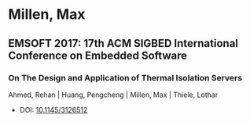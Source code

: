 # Millen, Max

## EMSOFT 2017: 17th ACM SIGBED International Conference on Embedded Software

### On The Design and Application of Thermal Isolation Servers
Ahmed, Rehan | Huang, Pengcheng | Millen, Max | Thiele, Lothar
* DOI: [10.1145/3126512](https://doi.org/10.1145/3126512)


